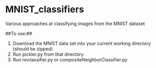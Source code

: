 # MNIST_classifiers
Various approaches at classifying images from the MNIST dataset

##To use:##
1. Download the MNIST data set into your current working directory (should be zipped)
1. Run pickler.py from that directory
1. Run nnclassifier.py or compositeNeighborClassifier.py